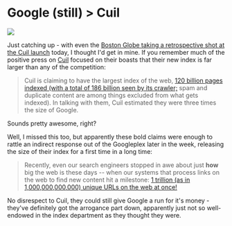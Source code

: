 Google (still) > Cuil
=========================================

![](http://jeremdow.com/wp-content/uploads/2008/08/cuil.png) 
 
Just catching up - with even the [Boston Globe taking a retrospective shot at the Cuil launch](href=) today, I thought I'd get in mine. If you remember much of the positive press on [Cuil](http://www.cuil.com/) focused on their boasts that their new index is far larger than any of the competition: 
 
 > Cuil is claiming to have the largest index of the web, [120 billion pages indexed (with a total of 186 billion seen by its crawler;](http://searchengineland.com/080728-000100.php) spam and duplicate content are among things excluded from what gets indexed). In talking with them, Cuil estimated they were three times the size of Google. 

Sounds pretty awesome, right? 

Well, I missed this too, but apparently these bold claims were enough to rattle an indirect response out of the Googleplex later in the week, releasing the size of their index for a first time in a long time:

 > Recently, even our search engineers stopped in awe about just **how** big the web is these days -- when our systems that process links on the web to find new content hit a milestone: [1 trillion (as in 1,000,000,000,000) unique URLs on the web at once!](http://googleblog.blogspot.com/2008/07/we-knew-web-was-big.html) 

No disrespect to Cuil, they could still give Google a run for it's money - they've definitely got the arrogance part down, apparently just not so well-endowed in the index department as they thought they were.
